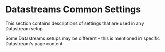 # Datastreams Common Settings

This section contains descriptions of settings that are used in any Datastream setup.

Some Datastreams setups may be different – this is mentioned in specific Datastream's page content.

